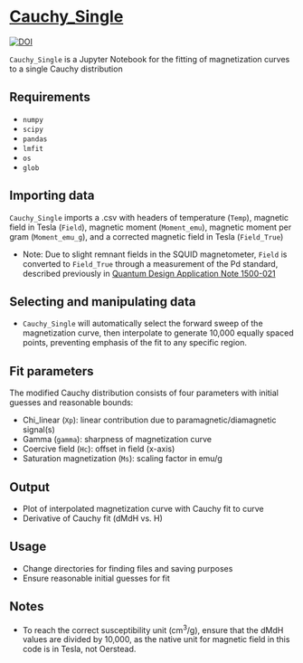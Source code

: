 # [Cauchy_Single](https://github.com/RinehartGroup/Cauchy_Single/blob/main/Cauchy_Single.ipynb)

<a href="https://zenodo.org/badge/latestdoi/638608500"><img src="https://zenodo.org/badge/638608500.svg" alt="DOI"></a>

`Cauchy_Single` is a Jupyter Notebook for the fitting of magnetization curves to a single Cauchy distribution

## Requirements
- `numpy`
- `scipy`
- `pandas`
- `lmfit`
- `os`
- `glob`

## Importing data
`Cauchy_Single` imports a .csv with headers of temperature (`Temp`), magnetic field in Tesla (`Field`), magnetic moment (`Moment_emu`), magnetic moment per gram (`Moment_emu_g`), and a corrected magnetic field in Tesla (`Field_True`)
- Note: Due to slight remnant fields in the SQUID magnetometer, `Field` is converted to `Field_True` through a measurement of the Pd standard, described previously in [Quantum Design Application Note 1500-021](https://qdusa.com/siteDocs/appNotes/1500-021.pdf)

## Selecting and manipulating data
- `Cauchy_Single` will automatically select the forward sweep of the magnetization curve, then interpolate to generate 10,000 equally spaced points, preventing emphasis of the fit to any specific region.

## Fit parameters
The modified Cauchy distribution consists of four parameters with initial guesses and reasonable bounds:
- Chi_linear (`Xp`): linear contribution due to paramagnetic/diamagnetic signal(s)
- Gamma (`gamma`): sharpness of magnetization curve
- Coercive field (`Hc`): offset in field (x-axis)
- Saturation magnetization (`Ms`): scaling factor in emu/g

## Output
- Plot of interpolated magnetization curve with Cauchy fit to curve
- Derivative of Cauchy fit (dMdH vs. H)

## Usage
- Change directories for finding files and saving purposes
- Ensure reasonable initial guesses for fit

## Notes
- To reach the correct susceptibility unit (cm<sup>3</sup>/g), ensure that the dMdH values are divided by 10,000, as the native unit for magnetic field in this code is in Tesla, not Oerstead.
